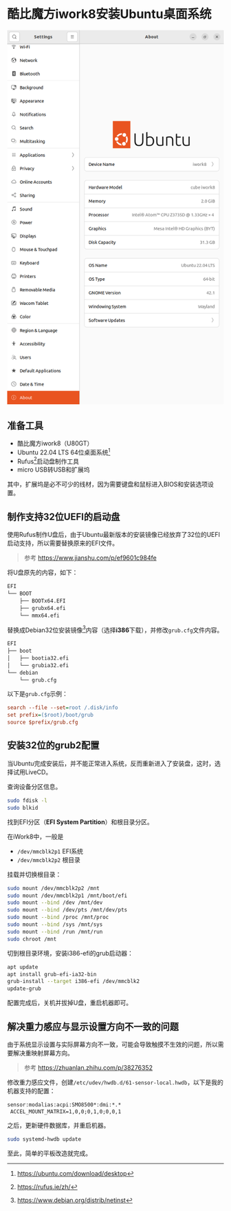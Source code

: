 # 酷比魔方iwork8安装Ubuntu桌面系统

![About](/img/2022-06-15.png)

## 准备工具

* 酷比魔方iwork8（U80GT）
* Ubuntu 22.04 LTS 64位桌面系统[^ubuntu-desktop]
* Rufus[^rufus]启动盘制作工具
* micro USB转USB和扩展坞

其中，扩展坞是必不可少的线材，因为需要键盘和鼠标进入BIOS和安装选项设置。

[^ubuntu-desktop]: <https://ubuntu.com/download/desktop>
[^rufus]: <https://rufus.ie/zh/>

## 制作支持32位UEFI的启动盘

使用Rufus制作U盘后，由于Ubuntu最新版本的安装镜像已经放弃了32位的UEFI启动支持，所以需要替换原来的EFI文件。

> 参考 <https://www.jianshu.com/p/ef9601c984fe>

将U盘原先的内容，如下：

```cmd
EFI
└── BOOT
    ├── BOOTx64.EFI
    ├── grubx64.efi
    └── mmx64.efi
```

替换成Debian32位安装镜像[^debian-iso]内容（选择**i386**下载），并修改`grub.cfg`文件内容。

```cmd
EFI
├── boot
│   ├── bootia32.efi
│   └── grubia32.efi
└── debian
    └── grub.cfg
```

以下是`grub.cfg`示例：

```cfg
search --file --set=root /.disk/info
set prefix=($root)/boot/grub
source $prefix/grub.cfg
```

[^debian-iso]: <https://www.debian.org/distrib/netinst>

## 安装32位的grub2配置

当Ubuntu完成安装后，并不能正常进入系统，反而重新进入了安装盘，这时，选择试用LiveCD。

查询设备分区信息。

```bash
sudo fdisk -l
sudo blkid
```

找到EFI分区（**EFI System Partition**）和根目录分区。

在iWork8中，一般是

* `/dev/mmcblk2p1` EFI系统
* `/dev/mmcblk2p2` 根目录

挂载并切换根目录：

```bash
sudo mount /dev/mmcblk2p2 /mnt
sudo mount /dev/mmcblk2p1 /mnt/boot/efi
sudo mount --bind /dev /mnt/dev
sudo mount --bind /dev/pts /mnt/dev/pts
sudo mount --bind /proc /mnt/proc
sudo mount --bind /sys /mnt/sys
sudo mount --bind /run /mnt/run
sudo chroot /mnt
```

切到根目录环境，安装i386-efi的grub启动器：

```bash
apt update
apt install grub-efi-ia32-bin
grub-install --target i386-efi /dev/mmcblk2
update-grub
```

配置完成后，关机并拔掉U盘，重启机器即可。

## 解决重力感应与显示设置方向不一致的问题

由于系统显示设置与实际屏幕方向不一致，可能会导致触摸不生效的问题，所以需要解决重映射屏幕方向。

> 参考 <https://zhuanlan.zhihu.com/p/38276352>

修改重力感应文件，创建`/etc/udev/hwdb.d/61-sensor-local.hwdb`，以下是我的机器支持的配置：

```file
sensor:modalias:acpi:SMO8500*:dmi:*.*
 ACCEL_MOUNT_MATRIX=1,0,0;0,1,0;0,0,1
```

之后，更新硬件数据库，并重启机器。

```bash
sudo systemd-hwdb update
```

至此，简单的平板改造就完成。
